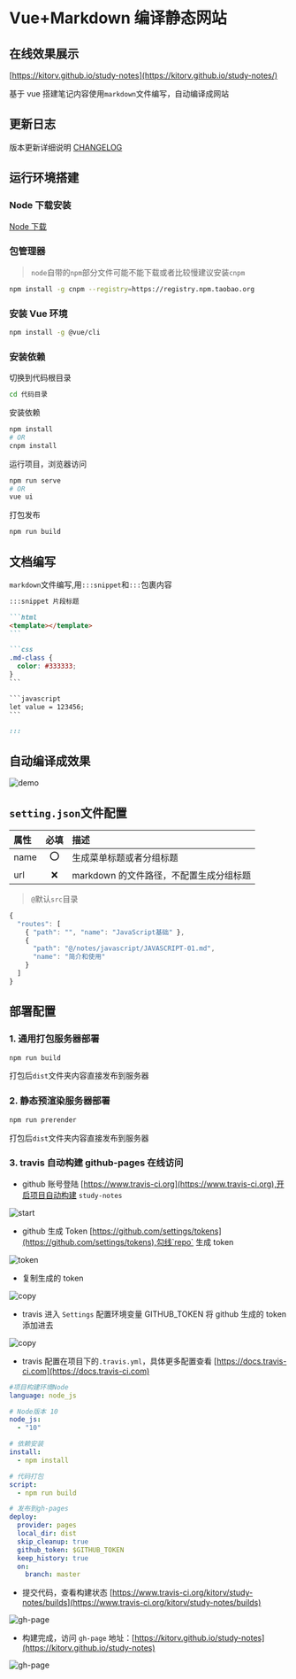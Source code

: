 # Vue+Markdown 编译静态网站

## 在线效果展示

[https://kitorv.github.io/study-notes](https://kitorv.github.io/study-notes/)

基于 vue 搭建笔记内容使用`markdown`文件编写，自动编译成网站

## 更新日志

版本更新详细说明 [CHANGELOG](/CHANGELOG.md)

## 运行环境搭建

### Node 下载安装

[Node 下载](http://nodejs.cn/download)

### 包管理器

> `node`自带的`npm`部分文件可能不能下载或者比较慢建议安装`cnpm`

```bash
npm install -g cnpm --registry=https://registry.npm.taobao.org
```

### 安装 Vue 环境

```bash
npm install -g @vue/cli
```

### 安装依赖

切换到代码根目录

```bash
cd 代码目录
```

安装依赖

```bash
npm install
# OR
cnpm install
```

运行项目，浏览器访问

```bash
npm run serve
# OR
vue ui
```

打包发布

```bash
npm run build
```

## 文档编写

`markdown`文件编写,用`:::snippet`和`:::`包裹内容

````md
:::snippet 片段标题

```html
<template></template>
```

```css
.md-class {
  color: #333333;
}
```

```javascript
let value = 123456;
```

:::
````

## 自动编译成效果

![demo](src/assets/images/readme-01.png)

## `setting.json`文件配置

| 属性 | 必填 | 描述                                    |
| :--- | :--: | :-------------------------------------- |
| name |  ⭕  | 生成菜单标题或者分组标题                |
| url  |  ❌  | markdown 的文件路径，不配置生成分组标题 |

> `@`默认`src`目录

```javascript
{
  "routes": [
    { "path": "", "name": "JavaScript基础" },
    {
      "path": "@/notes/javascript/JAVASCRIPT-01.md",
      "name": "简介和使用"
    }
  ]
}
```

## 部署配置

### 1. 通用打包服务器部署

```bash
npm run build
```

打包后`dist`文件夹内容直接发布到服务器

### 2. 静态预渲染服务器部署

```bash
npm run prerender
```

打包后`dist`文件夹内容直接发布到服务器

### 3. travis 自动构建 github-pages 在线访问

- github 账号登陆 [https://www.travis-ci.org](https://www.travis-ci.org),开启项目自动构建 `study-notes`

![start](src/assets/images/readme-02.png)

- github 生成 Token [https://github.com/settings/tokens](https://github.com/settings/tokens),勾线`repo` 生成 token

![token](src/assets/images/readme-03.png)

- 复制生成的 token

![copy](src/assets/images/readme-04.png)

- travis 进入 `Settings` 配置环境变量 GITHUB_TOKEN 将 github 生成的 token 添加进去

![copy](src/assets/images/readme-05.png)

- travis 配置在项目下的`.travis.yml`，具体更多配置查看 [https://docs.travis-ci.com](https://docs.travis-ci.com)

```yml
#项目构建环境Node
language: node_js

# Node版本 10
node_js:
  - "10"

# 依赖安装
install:
  - npm install

# 代码打包
script:
  - npm run build

# 发布到gh-pages
deploy:
  provider: pages
  local_dir: dist
  skip_cleanup: true
  github_token: $GITHUB_TOKEN
  keep_history: true
  on:
    branch: master
```

- 提交代码，查看构建状态 [https://www.travis-ci.org/kitorv/study-notes/builds](https://www.travis-ci.org/kitorv/study-notes/builds)

![gh-page](src/assets/images/readme-06.png)

- 构建完成，访问 `gh-page` 地址：[https://kitorv.github.io/study-notes](https://kitorv.github.io/study-notes)

![gh-page](src/assets/images/readme-07.png)
